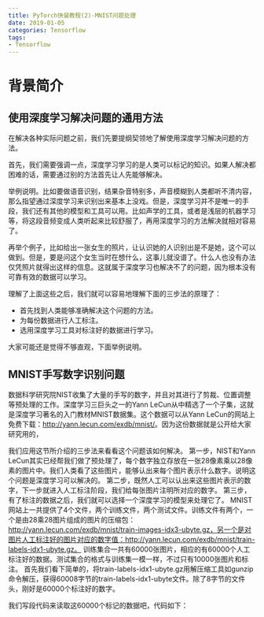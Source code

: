 ```yaml
---
title: PyTorch快餐教程(2)-MNIST问题处理
date: 2019-01-05
categories: Tensorflow
tags:
- Tensorflow
---
```


# 背景简介

## 使用深度学习解决问题的通用方法

在解决各种实际问题之前，我们先要提纲契领地了解使用深度学习解决问题的方法。

<!-- more -->

首先，我们需要强调一点，深度学习学习的是人类可以标记的知识。如果人解决都困难的话，需要通过别的方法首先让人先能够解决。

举例说明。比如要做语音识别，结果杂音特别多，声音模糊到人类都听不清内容，那么指望通过深度学习来识别出来基本上没戏。但是，深度学习并不是唯一的手段，我们还有其他的模型和工具可以用。比如声学的工具，或者是浅层的机器学习等，将这段音频变成人类听起来比较舒服了，再用深度学习的方法解决就相对容易了。

再举个例子，比如给出一张女生的照片，让认识她的人识别出是不是她，这个可以做到。但是，要是问这个女生当时在想什么，这事儿就没谱了。什么人也没有办法仅凭照片就得出这样的信息。这就属于深度学习也解决不了的问题，因为根本没有可靠有效的数据可以学习。

理解了上面这些之后，我们就可以容易地理解下面的三步法的原理了：

* 首先找到人类能够准确解决这个问题的方法。  
* 为每份数据进行人工标注。  
* 选用深度学习工具对标注好的数据进行学习。 

大家可能还是觉得不够直观，下面举例说明。

## MNIST手写数字识别问题

数据科学研究院NIST收集了大量的手写的数字，并且对其进行了剪裁、位置调整等预处理的工作。深度学习三巨头之一的Yann LeCun从中精选了一个子集，这就是深度学习著名的入门教材MNIST数据集。这个数据可以从Yann LeCun的网站上免费下载：<http://yann.lecun.com/exdb/mnist/>。因为这份数据就是公开给大家研究用的，

我们应用这节所介绍的三步法来看看这个问题该如何解决。
第一步，NIST和Yann LeCun其实已经帮我们做了预处理了，每个数字独立存放在一张28像素乘以28像素的图片中。我们人类看了这些图片，能够认出来每个图片表示什么数字。说明这个问题是深度学习可以解决的。
第二步，既然人工可以认出来这些图片表示的数字，下一步就进入人工标注阶段，我们给每张图片注明所对应的数字。
第三步，有了标注的数据之后，我们就可以选择一个深度学习的模型来处理它了。
MNIST网站上一共提供了4个文件，两个训练文件，两个测试文件。训练文件有两个，一个是由28乘28图片组成的图片的压缩包：http://yann.lecun.com/exdb/mnist/train-images-idx3-ubyte.gz，另一个是对图片人工标注好的图片对应的数字值：http://yann.lecun.com/exdb/mnist/train-labels-idx1-ubyte.gz。
训练集合一共有60000张图片，相应的有60000个人工标注好的数据。测试集合的格式与训练集一模一样，不过只有10000张图片和标注。
首先我们看下简单的，将train-labels-idx1-ubyte.gz用解压缩工具如gunzip命令解压，获得60008字节的train-labels-idx1-ubyte文件。除了8字节的文件头，刚好是60000个标注好的数字。

我们写段代码来读取这60000个标记的数据吧，代码如下：
